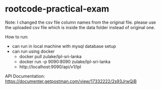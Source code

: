 # rootcode-practical-exam

Note: I changed the csv file column names from the original file. please use the uploaded csv file which is inside the data folder instead of original one.

How to run:
- can run in local machine with mysql database setup
- can run using docker
  - docker pull zulake/lpl-sri-lanka
  - docker run -p 9090:8090 zulake/lpl-sri-lanka
  - http://localhost:9090/api/v1/lpl

API Documentation: https://documenter.getpostman.com/view/17332222/2s93JrwQiB
